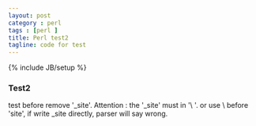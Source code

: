```yaml
---
layout: post
category : perl
tags : [perl ]
title: Perl test2
tagline: code for test
---
```

{% include JB/setup %}
### Test2
test before remove '_site'.
Attention : the '_site' must in '\ '. or use \\ before 'site', if write \_site directly, parser will say wrong.
